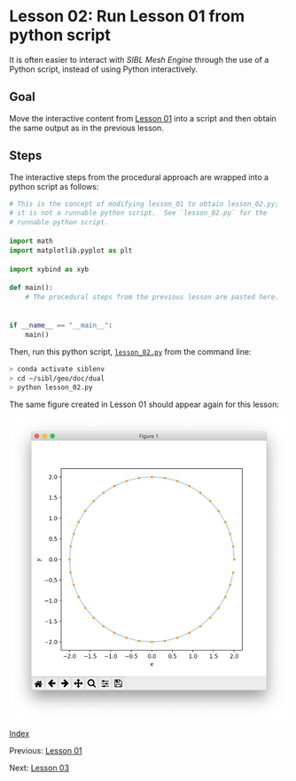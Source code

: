 # Lesson 02: Run Lesson 01 from python script

It is often easier to interact with *SIBL Mesh Engine* through the use of a 
Python script, instead of using Python interactively.

## Goal

Move the interactive content from [Lesson 01](lesson_01.md) into a script and then obtain the same output as in the previous lesson.

## Steps

The interactive steps from the procedural approach are wrapped into a python script as follows:

```python
# This is the concept of modifying lesson_01 to obtain lesson_02.py;
# it is not a runnable python script.  See `lesson_02.py` for the
# runnable python script.

import math
import matplotlib.pyplot as plt

import xybind as xyb

def main():
    # The procedural steps from the previous lesson are pasted here.


if __name__ == "__main__":
    main()
```

Then, run this python script, [`lesson_02.py`](lesson_02.py) from the command line:

```bash
> conda activate siblenv
> cd ~/sibl/geo/doc/dual
> python lesson_02.py
```

The same figure created in Lesson 01 should appear again for this lesson:

![circle_boundary](fig/circle_boundary.png)

[Index](README.md)

Previous: [Lesson 01](lesson_01.md)

Next: [Lesson 03](lesson_03.md)
